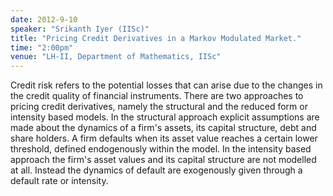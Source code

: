 ```yaml
---
date: 2012-9-10
speaker: "Srikanth Iyer (IISc)"
title: "Pricing Credit Derivatives in a Markov Modulated Market."
time: "2:00pm"
venue: "LH-II, Department of Mathematics, IISc"
---
```

Credit risk refers to the potential losses that can arise due to
the changes in the credit quality of financial instruments. There are two
approaches to pricing credit derivatives, namely the structural and the
reduced form or intensity based models.  In the structural approach
explicit assumptions are made about the dynamics of a firm's assets, its
capital structure, debt and share holders. A firm defaults when its asset
value reaches a certain lower threshold, defined endogenously within the
model. In the intensity based approach the firm's asset values and its
capital structure are not modelled at all. Instead the dynamics of default
are exogenously given through a default rate or intensity.

